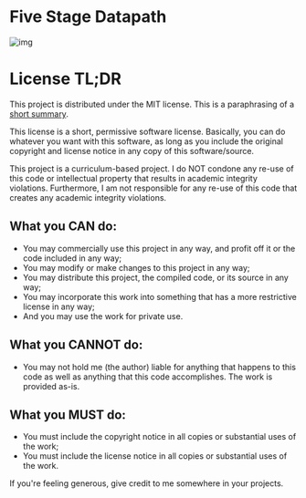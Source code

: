 # Five Stage Datapath

![img](https://camo.githubusercontent.com/3508ea9870ab67374ad443b21253e9b657eb7d16/68747470733a2f2f63646e2e646973636f72646170702e636f6d2f6174746163686d656e74732f3730383439333337353734353033323231332f3733303838353437353436333732353135362f756e6b6e6f776e2e706e67)

# License TL;DR

This project is distributed under the MIT license. This is a paraphrasing of a
[short summary](https://tldrlegal.com/license/mit-license).

This license is a short, permissive software license. Basically, you can do
whatever you want with this software, as long as you include the original
copyright and license notice in any copy of this software/source.

This project is a curriculum-based project. I do NOT condone any re-use of this
code or intellectual property that results in academic integrity violations.
Furthermore, I am not responsible for any re-use of this code that creates any
academic integrity violations.

## What you CAN do:

-   You may commercially use this project in any way, and profit off it or the
    code included in any way;
-   You may modify or make changes to this project in any way;
-   You may distribute this project, the compiled code, or its source in any
    way;
-   You may incorporate this work into something that has a more restrictive
    license in any way;
-   And you may use the work for private use.

## What you CANNOT do:

-   You may not hold me (the author) liable for anything that happens to this
    code as well as anything that this code accomplishes. The work is provided
    as-is.

## What you MUST do:

-   You must include the copyright notice in all copies or substantial uses of
    the work;
-   You must include the license notice in all copies or substantial uses of the
    work.

If you're feeling generous, give credit to me somewhere in your projects.
